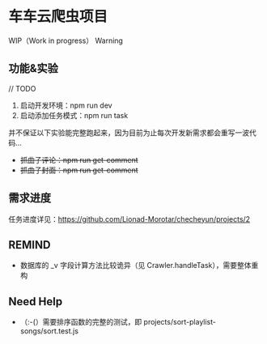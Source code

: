 # 车车云爬虫项目

WIP（Work in progress） Warning

## 功能&实验

// TODO
1. 启动开发环境：npm run dev
2. 启动添加任务模式：npm run task

并不保证以下实验能完整跑起来，因为目前为止每次开发新需求都会重写一波代码...

* <del>抓曲子评论：npm run get-comment</del>
* <del>抓曲子封面：npm run get-comment</del>

## 需求进度

任务进度详见：https://github.com/Lionad-Morotar/checheyun/projects/2

## REMIND

* 数据库的 _v 字段计算方法比较诡异（见 Crawler.handleTask），需要整体重构

## **Need Help**

* （:-(）需要排序函数的完整的测试，即 projects/sort-playlist-songs/sort.test.js

<!-- ![车车云](http://assets.processon.com/chart_image/5aed65cae4b0a9571016f70c.png) -->